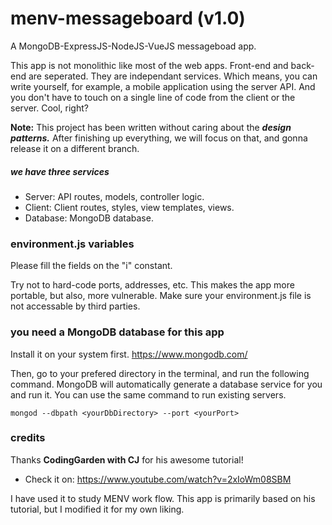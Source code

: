 # menv-messageboard (v1.0)
A MongoDB-ExpressJS-NodeJS-VueJS messageboad app.

This app is not monolithic like most of the web apps. Front-end and back-end are seperated. They are independant services. Which means, you can write yourself, for example, a mobile application using the server API. And you don't have to touch on a single line of code from the client or the server. Cool, right?

**Note:** This project has been written without caring about the ***design patterns.*** After finishing up everything, we will focus on that, and gonna release it on a different branch. 

##### we have three services 
* Server: API routes, models, controller logic.
* Client: Client routes, styles, view templates, views.
* Database: MongoDB database.  

### environment.js variables 
Please fill the fields on the "i" constant. 

Try not to hard-code ports, addresses, etc. This makes the app more portable, but also, more vulnerable. Make sure your environment.js file is not accessable by third parties.  

### you need a MongoDB database for this app 
Install it on your system first.
https://www.mongodb.com/

Then, go to your prefered directory in the terminal, and run the following command. MongoDB will automatically generate a database service for you and run it. You can use the same command to run existing servers.  
```
mongod --dbpath <yourDbDirectory> --port <yourPort>
```

### credits
Thanks **CodingGarden with CJ** for his awesome tutorial!

* Check it on: https://www.youtube.com/watch?v=2xIoWm08SBM

I have used it to study MENV work flow. This app is primarily based on his tutorial, but I modified it for my own liking.  